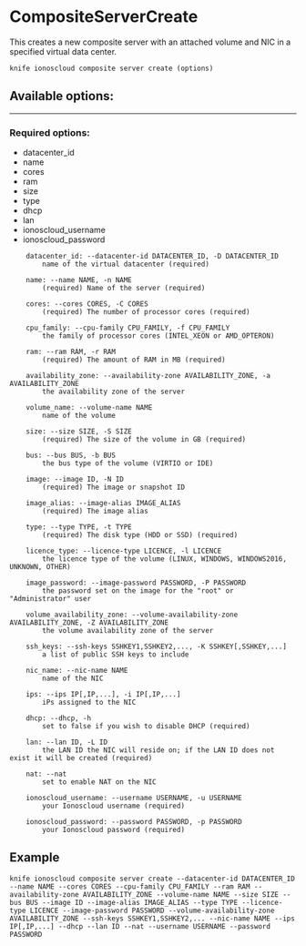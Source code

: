 # CompositeServerCreate

This creates a new composite server with an attached volume and NIC in a specified virtual data center.

    knife ionoscloud composite server create (options)


## Available options:
---

### Required options:
* datacenter_id
* name
* cores
* ram
* size
* type
* dhcp
* lan
* ionoscloud_username
* ionoscloud_password

```
    datacenter_id: --datacenter-id DATACENTER_ID, -D DATACENTER_ID
        name of the virtual datacenter (required)

    name: --name NAME, -n NAME
        (required) Name of the server (required)

    cores: --cores CORES, -C CORES
        (required) The number of processor cores (required)

    cpu_family: --cpu-family CPU_FAMILY, -f CPU_FAMILY
        the family of processor cores (INTEL_XEON or AMD_OPTERON)

    ram: --ram RAM, -r RAM
        (required) The amount of RAM in MB (required)

    availability_zone: --availability-zone AVAILABILITY_ZONE, -a AVAILABILITY_ZONE
        the availability zone of the server

    volume_name: --volume-name NAME
        name of the volume

    size: --size SIZE, -S SIZE
        (required) The size of the volume in GB (required)

    bus: --bus BUS, -b BUS
        the bus type of the volume (VIRTIO or IDE)

    image: --image ID, -N ID
        (required) The image or snapshot ID

    image_alias: --image-alias IMAGE_ALIAS
        (required) The image alias

    type: --type TYPE, -t TYPE
        (required) The disk type (HDD or SSD) (required)

    licence_type: --licence-type LICENCE, -l LICENCE
        the licence type of the volume (LINUX, WINDOWS, WINDOWS2016, UNKNOWN, OTHER)

    image_password: --image-password PASSWORD, -P PASSWORD
        the password set on the image for the "root" or "Administrator" user

    volume_availability_zone: --volume-availability-zone AVAILABILITY_ZONE, -Z AVAILABILITY_ZONE
        the volume availability zone of the server

    ssh_keys: --ssh-keys SSHKEY1,SSHKEY2,..., -K SSHKEY[,SSHKEY,...]
        a list of public SSH keys to include

    nic_name: --nic-name NAME
        name of the NIC

    ips: --ips IP[,IP,...], -i IP[,IP,...]
        iPs assigned to the NIC

    dhcp: --dhcp, -h
        set to false if you wish to disable DHCP (required)

    lan: --lan ID, -L ID
        the LAN ID the NIC will reside on; if the LAN ID does not exist it will be created (required)

    nat: --nat
        set to enable NAT on the NIC

    ionoscloud_username: --username USERNAME, -u USERNAME
        your Ionoscloud username (required)

    ionoscloud_password: --password PASSWORD, -p PASSWORD
        your Ionoscloud password (required)

```

## Example

    knife ionoscloud composite server create --datacenter-id DATACENTER_ID --name NAME --cores CORES --cpu-family CPU_FAMILY --ram RAM --availability-zone AVAILABILITY_ZONE --volume-name NAME --size SIZE --bus BUS --image ID --image-alias IMAGE_ALIAS --type TYPE --licence-type LICENCE --image-password PASSWORD --volume-availability-zone AVAILABILITY_ZONE --ssh-keys SSHKEY1,SSHKEY2,... --nic-name NAME --ips IP[,IP,...] --dhcp --lan ID --nat --username USERNAME --password PASSWORD
